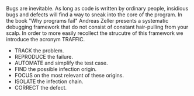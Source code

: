 Bugs are inevitable. As long as code is written by ordinary people, insidious bugs and defects will find a way to sneak into the core of the program. In the book "Why programs fail" Andreas Zeller presents a systematic debugging framework that do not consist of constant hair-pulling from your scalp. In order to more easily recollect the strucutre of this framework we introduce the acronym TRAFFIC.

* TRACK the problem.
* REPRODUCE the failure.
* AUTOMATE and simplify the test case.
* FIND the possible infection origin.
* FOCUS on the most relevant of these origins.
* ISOLATE the infection chain.
* CORRECT the defect.

